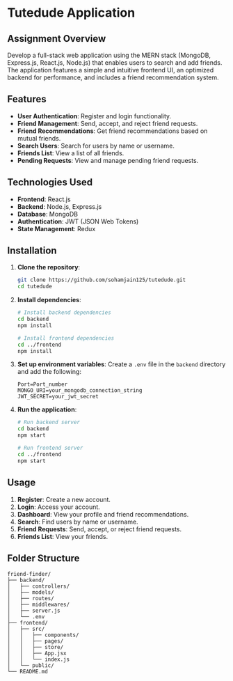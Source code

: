 
# Tutedude Application

## Assignment Overview

Develop a full-stack web application using the MERN stack (MongoDB, Express.js, React.js, Node.js) that enables users to search and add friends. The application features a simple and intuitive frontend UI, an optimized backend for performance, and includes a friend recommendation system.


## Features

- **User Authentication**: Register and login functionality.
- **Friend Management**: Send, accept, and reject friend requests.
- **Friend Recommendations**: Get friend recommendations based on mutual friends.
- **Search Users**: Search for users by name or username.
- **Friends List**: View a list of all friends.
- **Pending Requests**: View and manage pending friend requests.

## Technologies Used

- **Frontend**: React.js
- **Backend**: Node.js, Express.js
- **Database**: MongoDB
- **Authentication**: JWT (JSON Web Tokens)
- **State Management**: Redux

## Installation

1. **Clone the repository**:

   ```bash
   git clone https://github.com/sohamjain125/tutedude.git
   cd tutedude
   ```

2. **Install dependencies**:

   ```bash
   # Install backend dependencies
   cd backend
   npm install

   # Install frontend dependencies
   cd ../frontend
   npm install
   ```

3. **Set up environment variables**:
   Create a `.env` file in the `backend` directory and add the following:

   ```env
   Port=Port_number
   MONGO_URI=your_mongodb_connection_string
   JWT_SECRET=your_jwt_secret
   ```

4. **Run the application**:

   ```bash
   # Run backend server
   cd backend
   npm start

   # Run frontend server
   cd ../frontend
   npm start
   ```

## Usage

1. **Register**: Create a new account.
2. **Login**: Access your account.
3. **Dashboard**: View your profile and friend recommendations.
4. **Search**: Find users by name or username.
5. **Friend Requests**: Send, accept, or reject friend requests.
6. **Friends List**: View your friends.

## Folder Structure

```
friend-finder/
├── backend/
│   ├── controllers/
│   ├── models/
│   ├── routes/
│   ├── middlewares/
│   ├── server.js
│   └── .env
├── frontend/
│   ├── src/
│   │   ├── components/
│   │   ├── pages/
│   │   ├── store/
│   │   ├── App.jsx
│   │   └── index.js
│   └── public/
└── README.md





